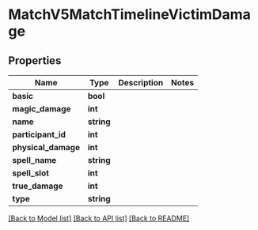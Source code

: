 # MatchV5MatchTimelineVictimDamage

## Properties
Name | Type | Description | Notes
------------ | ------------- | ------------- | -------------
**basic** | **bool** |  | 
**magic_damage** | **int** |  | 
**name** | **string** |  | 
**participant_id** | **int** |  | 
**physical_damage** | **int** |  | 
**spell_name** | **string** |  | 
**spell_slot** | **int** |  | 
**true_damage** | **int** |  | 
**type** | **string** |  | 

[[Back to Model list]](../README.md#documentation-for-models) [[Back to API list]](../README.md#documentation-for-api-endpoints) [[Back to README]](../README.md)



